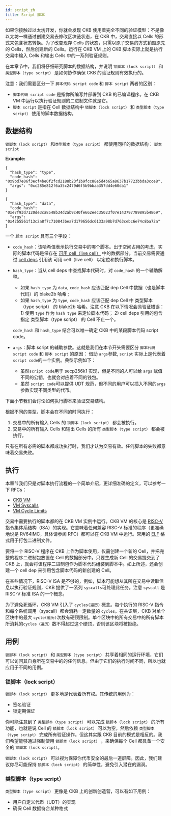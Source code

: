 ```yaml
---
id: script_zh
title: Script 脚本
---
```


如果你接触过以太坊开发，你就会发现 CKB 使用着完全不同的验证模型：不是像以太坊一样通过创建交易去修改区块链状态，在 CKB 中，交易直接以 Cells 的形式来包含状态转换。为了改变现存 Cells 的状态，只需以原子交易的方式销毁原先的 Cells，然后创建新的 Cells。运行在 CKB VM 上的 CKB 脚本实际上就是执行交易中输入 Cells 和输出 Cells 中的一系列验证规则。

在本章节中，我们将仔细研究脚本的数据结构，并说明 `锁脚本（lock script）` 和 `类型脚本（type script）` 是如何协作确保 CKB 的验证规则有效执行的。

注意：我们需要区分一下 `脚本代码 script code` 和 `脚本 script`  两者的区别：

* `脚本代码 script code` 是指你所编写并部署到 CKB 的已编译程序。在 CKB VM 中运行以执行验证规则的二进制文件就是它。
*  `脚本 script`  是指在 Cell 数据结构中 `锁脚本（lock script）` 和 `类型脚本（type script）` 使用的脚本数据结构。

## 数据结构

 `锁脚本（lock script）` 和`类型脚本（type script）` 都使用同样的数据结构： `脚本 script` 

**Example:**

```
{
  "hash_type": "type",
  "code_hash": "0x9bd7e06f3ecf4be0f2fcd2188b23f1b9fcc88e5d4b65a8637b17723bbda3cce8",
  "args": "0xc285e812f6a35c2479d6f5b9bbaa357dd4e60da1"
}

{
  "hash_type": "data",
  "code_hash": "0xe7f93d7120de3ca8548b34d2ab9c40fe662eec35023f07e143797789895b4869",
  "args": "0x42b5561f13c2a8f7c710843bea7d179656dc6133a98b7d763cebc6e74c8ba72a"
}
```

一个 `脚本 script`  具有三个字段：

* `code_hash`：该哈希值表示执行交易中的哪个脚本。出于空间占用的考虑，实际的脚本代码是保存在    [可用 cell（live cell）](cell#live-cell) 中的数据部分。当前交易需要通过 [cell deps](transaction) 引用该 可用 cell（live cell） 以定位和执行脚本。
* `hash_type`：当从 cell deps 中查找脚本代码时，对 `code_hash`  的一个辅助解释。

    + 如果 `hash_type` 为 `data`, `code_hash` 应该匹配 dep Cell 中数据（也是脚本代码）的 blake2b 哈希 ;
    + 如果 `hash_type` 为 `type`, `code_hash` 应该匹配 dep Cell 中 类型脚本（type script） 的 blake2b 哈希。注意 CKB 在以下情况会抛验证错误：1) 使用 `type` 作为 `hash type` 来定位脚本代码； 2) cell deps 引用的包含指定 类型脚本（type script） 的 Cell 不止一个。

     `code_hash` 和 `hash_type` 结合可以唯一确定 CKB 中的某段脚本代码 script code。
* `args`：脚本 script 的辅助参数。这就是我们在本节开头需要区分 `脚本代码 script code` 和 `脚本 script` 的原因： 借助 `args`参数,  `script`  实际上是代表着`script code`的一个实例。典型示例如下：

    + 虽然`script code`用于 secp256k1 实现，但是不同的人可以给 `args` 赋值不同的公钥，也就会对应着不同的钱包。
    + 虽然 `script code`可以提供 UDT 规范，但不同的用户可以插入不同的`args`参数实现不同类型的代币。

下面小节我们会讨论如何执行脚本来验证交易结构。

根据不同的类型，脚本会在不同的时间执行：

1. 交易中的所有输入 Cells 的 `锁脚本（lock script）` 都会被执行。
2. 交易中的所有输入 Cells 和输出 Cells 的所有 `类型脚本（type script）` 都会被执行。

只有在所有必需的脚本都成功执行时，我们才认为交易有效。任何脚本的失败都意味着交易失败。

## 执行

本章节我们只是对脚本执行流程的一个简单介绍，更详细准确的定义，可以参考一下 RFCs：

* [CKB VM](https://github.com/nervoscommunity/docs/blob/master/docs/rfcs/0003-ckb-vm/0003-ckb-vm.zh.md)
* [VM Syscalls](https://github.com/nervoscommunity/docs/blob/master/docs/rfcs/0009-vm-syscalls/0009-vm-syscalls.zh.md)
* [VM Cycle Limits](https://github.com/nervoscommunity/docs/blob/master/docs/rfcs/0014-vm-cycle-limits/0014-vm-cycle-limits.zh.md)

交易中需要执行的脚本都的在 CKB VM 实例中运行。CKB VM 的核心是 [RISC-V](https://riscv.org/) 指令集体系结构（ISA）的实现。它意味着任何兼容 RISC-V 标准的程序（更准确地说是 RV64IMC，具体请参阅 RFC）都可以在 CKB VM 中运行。常用的 [ELF](https://en.wikipedia.org/wiki/Executable_and_Linkable_Format) 格式用于打包二进制文件。

要将一个 RISC-V 程序在 CKB 上作为脚本使用，仅需创建一个新的 Cell，并把完整的程序二进制包放置在 Cell 的数据部分中。只要生成新 Cell 的交易提交到了 CKB 上，就会将该程序二进制包作为脚本代码组装到脚本中。如上所述，还会创建一个 cell dep 来引用包含脚本代码的新创建的 Cell。

在某些情况下，RISC-V ISA 是不够的，例如，脚本可能想从其所在交易中读取信息以执行验证规则，CKB 提供了一系列 `syscalls`可处理此任务。注意 `syscall` 是 RISC-V 标准 ISA 的一个概念。

为了避免死循环，CKB VM 引入了 `cycles(遍历)` 概念。每个执行的 RISC-V 指令和每个系统调用（syscall）都会消耗一定数量的 `cycles`。在共识层，CKB 对单个区块中的最大 `cycle(遍历)`次数有硬顶限制。单个区块中的所有交易中的所有脚本所消耗的`cycles（遍历）`数不得超过这个硬顶，否则该区块将被拒绝。

## 用例

`锁脚本（lock script）` 和 `类型脚本（type script）` 共享着相同的运行环境，它们可以访问其自身所在交易中的的任何信息。但由于它们的执行时间不同，所以也就应用于不同的用例。

### 锁脚本（lock script）

`锁脚本（lock script）` 更多地是代表着所有权。其传统的用例为：

* 签名验证
* 锁定期保证

你可能注意到了 `类型脚本（type script）` 可以完成 `锁脚本（lock script）` 的所有功能，也就是说 Cell 的 `锁脚本（lock script）` 可以为空，然后依赖 `类型脚本（type script）` 完成所有验证操作。但这其实跟 CKB 目前的模式是相反的。我们希望能够通过强制使用 `锁脚本（lock script）` ，来确保每个 Cell 都具备一个安全的 `锁脚本（lock script）`。

`锁脚本（lock script）` 可以视为保障你代币安全的最后一道屏障。因此，我们建议你尽可能保持 `锁脚本（lock script）` 的简单性，避免引入潜在的漏洞。

### 类型脚本（type script）

`类型脚本（type script）` 更像是 CKB 上的创新创造营，可以有如下用例：

* 用户自定义代币（UDT）的实现
* 确保 Cell 数据符合某种格式
